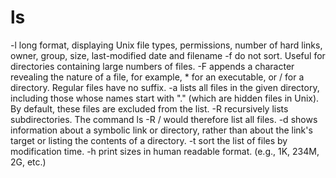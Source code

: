 # ls

-l long format, displaying Unix file types, permissions, number of hard links, owner, group, size, last-modified date and filename
-f do not sort. Useful for directories containing large numbers of files.
-F appends a character revealing the nature of a file, for example, * for an executable, or / for a directory. Regular files have no suffix.
-a lists all files in the given directory, including those whose names start with "." (which are hidden files in Unix). By default, these files are excluded from the list.
-R recursively lists subdirectories. The command ls -R / would therefore list all files.
-d shows information about a symbolic link or directory, rather than about the link's target or listing the contents of a directory.
-t sort the list of files by modification time.
-h print sizes in human readable format. (e.g., 1K, 234M, 2G, etc.) 
